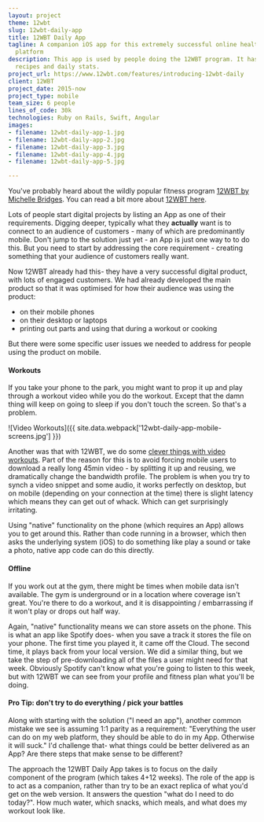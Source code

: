 ```yaml
---
layout: project
theme: 12wbt
slug: 12wbt-daily-app
title: 12WBT Daily App
tagline: A companion iOS app for this extremely successful online health and fitness
  platform
description: This app is used by people doing the 12WBT program. It has workouts,
  recipes and daily stats.
project_url: https://www.12wbt.com/features/introducing-12wbt-daily
client: 12WBT
project_date: 2015-now
project_type: mobile
team_size: 6 people
lines_of_code: 30k
technologies: Ruby on Rails, Swift, Angular
images:
- filename: 12wbt-daily-app-1.jpg
- filename: 12wbt-daily-app-2.jpg
- filename: 12wbt-daily-app-3.jpg
- filename: 12wbt-daily-app-4.jpg
- filename: 12wbt-daily-app-5.jpg

---
```

You've probably heard about the wildly popular fitness program [12WBT by Michelle Bridges](/portfolio/12wbt/). You can read a bit more about [12WBT here](/portfolio/12wbt/).

Lots of people start digital projects by listing an App as one of their requirements. Digging deeper, typically what they **actually** want is to connect to an audience of customers - many of which are predominantly mobile. Don't jump to the solution just yet - an App is just one way to to do this. But you need to start by addressing the core requirement - creating something that your audience of customers really want.

Now 12WBT already had this- they have a very successful digital product, with lots of engaged customers. We had already developed the main product so that it was optimised for how their audience was using the product:

* on their mobile phones
* on their desktop or laptops
* printing out parts and using that during a workout or cooking

But there were some specific user issues we needed to address for people using the product on mobile.

#### Workouts

If you take your phone to the park, you might want to prop it up and play through a workout video while you do the workout. Except that the damn thing will keep on going to sleep if you don't touch the screen. So that's a problem.

!\[Video Workouts\]({{ site.data.webpack['12wbt-daily-app-mobile-screens.jpg'] }})

Another was that with 12WBT, we do some [clever things with video workouts](/portfolio/12wbt-dynamic-video/). Part of the reason for this is to avoid forcing mobile users to download a really long 45min video - by splitting it up and reusing, we dramatically change the bandwidth profile. The problem is when you try to synch a video snippet and some audio, it works perfectly on desktop, but on mobile (depending on your connection at the time) there is slight latency which means they can get out of whack. Which can get surprisingly irritating.

Using "native" functionality on the phone (which requires an App) allows you to get around this. Rather than code running in a browser, which then asks the underlying system (iOS) to do something like play a sound or take a photo, native app code can do this directly.

#### Offline

If you work out at the gym, there might be times when mobile data isn't available. The gym is underground or in a location where coverage isn't great. You're there to do a workout, and it is disappointing / embarrassing if it won't play or drops out half way.

Again, "native" functionality means we can store assets on the phone. This is what an app like Spotify does- when you save a track it stores the file on your phone. The first time you played it, it came off the Cloud. The second time, it plays back from your local version. We did a similar thing, but we take the step of pre-downloading all of the files a user might need for that week. Obviously Spotify can't know what you're going to listen to this week, but with 12WBT we can see from your profile and fitness plan what you'll be doing.

#### Pro Tip: don't try to do everything / pick your battles

Along with starting with the solution ("I need an app"), another common mistake we see is assuming 1:1 parity as a requirement: "Everything the user can do on my web platform, they should be able to do in my App. Otherwise it will suck."
I'd challenge that- what things could be better delivered as an App? Are there steps that make sense to be different?

The approach the 12WBT Daily App takes is to focus on the daily component of the  program (which takes 4+12 weeks). The role of the app is to act as a companion, rather than try to be an exact replica of what you'd get on the web version. It answers the question "what do I need to do today?". How much water, which snacks, which meals, and what does my workout look like.
